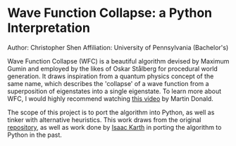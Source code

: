 # Wave Function Collapse: a Python Interpretation 
Author: Christopher Shen
Affiliation: University of Pennsylvania (Bachelor's)

Wave Function Collapse (WFC) is a beautiful algorithm devised by Maximum Gumin and employed by the likes of Oskar Stålberg for procedural world generation. It draws inspiration from a quantum physics concept of the same name, which describes the 'collapse' of a wave function from a superposition of eigenstates into a single eigenstate. To learn more about WFC, I would highly recommend watching [this video](https://www.youtube.com/watch?v=2SuvO4Gi7uY&ab_channel=MartinDonald) by Martin Donald.

The scope of this project is to port the algorithm into Python, as well as tinker with alternative heuristics. This work draws from the original [repository](https://github.com/mxgmn/WaveFunctionCollapse), as well as work done by [Isaac Karth](https://github.com/ikarth/wfc_2019f) in porting the algorithm to Python in the past. 
